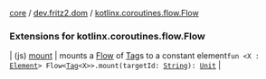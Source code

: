 [core](../../index.md) / [dev.fritz2.dom](../index.md) / [kotlinx.coroutines.flow.Flow](./index.md)

### Extensions for kotlinx.coroutines.flow.Flow

| (js) [mount](mount.md) | mounts a [Flow](#) of [Tag](../-tag/index.md)s to a constant element`fun <X : `[`Element`](https://kotlinlang.org/api/latest/jvm/stdlib/org.w3c.dom/-element/index.html)`> Flow<`[`Tag`](../-tag/index.md)`<X>>.mount(targetId: `[`String`](https://kotlinlang.org/api/latest/jvm/stdlib/kotlin/-string/index.html)`): `[`Unit`](https://kotlinlang.org/api/latest/jvm/stdlib/kotlin/-unit/index.html) |

